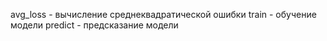 avg_loss - вычисление среднеквадратической ошибки
train - обучение модели
predict - предсказание модели
